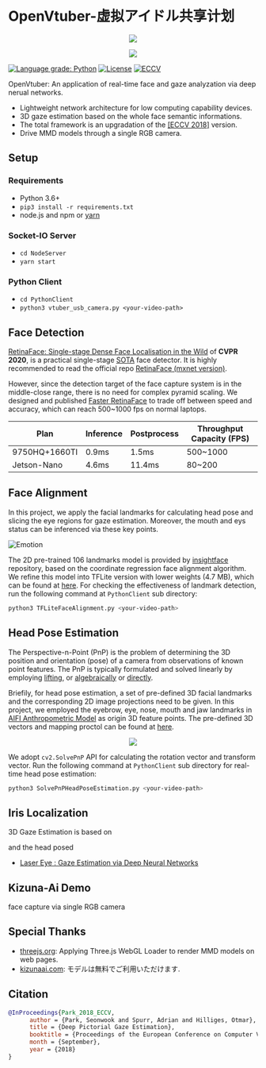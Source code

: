 # OpenVtuber-虚拟アイドル共享计划

<p align="center"><img src="https://s3.ax1x.com/2020/12/12/rVO3FO.gif" /></p>
<p align="center"><img src="https://s3.ax1x.com/2020/12/12/rZeXD0.gif" /></p>

[![Language grade: Python](https://img.shields.io/lgtm/grade/python/g/1996scarlet/OpenVtuber.svg?logo=lgtm&logoWidth=18)](https://lgtm.com/projects/g/1996scarlet/OpenVtuber/context:python)
[![License](https://badgen.net/github/license/1996scarlet/OpenVtuber)](LICENSE)
[![ECCV](https://badgen.net/badge/ECCV/2018/red)](https://openaccess.thecvf.com/content_ECCV_2018/html/Seonwook_Park_Deep_Pictorial_Gaze_ECCV_2018_paper.html)

OpenVtuber: An application of real-time face and gaze analyzation via deep nerual networks.

* Lightweight network architecture for low computing capability devices.
* 3D gaze estimation based on the whole face semantic informations.
* The total framework is an upgradation of the [[ECCV 2018]](https://openaccess.thecvf.com/content_ECCV_2018/html/Seonwook_Park_Deep_Pictorial_Gaze_ECCV_2018_paper.html) version.
* Drive MMD models through a single RGB camera.

## Setup

### Requirements

* Python 3.6+
* `pip3 install -r requirements.txt`
* node.js and npm or [yarn](https://classic.yarnpkg.com/en/docs/install/#debian-stable)

### Socket-IO Server

* `cd NodeServer`
* `yarn start`

### Python Client

* `cd PythonClient`
* `python3 vtuber_usb_camera.py <your-video-path>`

## Face Detection

[RetinaFace: Single-stage Dense Face Localisation in the Wild](https://openaccess.thecvf.com/content_CVPR_2020/html/Deng_RetinaFace_Single-Shot_Multi-Level_Face_Localisation_in_the_Wild_CVPR_2020_paper.html) of **CVPR 2020**, is a practical single-stage [SOTA](http://shuoyang1213.me/WIDERFACE/WiderFace_Results.html) face detector. It is highly recommended to read the official repo [RetinaFace (mxnet version)](https://github.com/deepinsight/insightface/tree/master/RetinaFace).

However, since the detection target of the face capture system is in the middle-close range, there is no need for complex pyramid scaling. We designed and published [Faster RetinaFace](https://github.com/1996scarlet/faster-mobile-retinaface) to trade off between speed and accuracy, which can reach 500~1000 fps on normal laptops.

| Plan | Inference | Postprocess | Throughput Capacity (FPS)
| --------|-----|--------|---------
| 9750HQ+1660TI | 0.9ms | 1.5ms | 500~1000
| Jetson-Nano | 4.6ms | 11.4ms | 80~200

## Face Alignment

In this project, we apply the facial landmarks for calculating head pose and slicing the eye regions for gaze estimation. Moreover, the mouth and eys status can be inferenced via these key points.

![Emotion](https://s3.ax1x.com/2020/12/13/rm8az6.jpg)

The 2D pre-trained 106 landmarks model is provided by [insightface](https://github.com/deepinsight/insightface/tree/master/alignment/coordinateReg) repository, based on the coordinate regression face alignment algorithm. We refine this model into TFLite version with lower weights (4.7 MB), which can be found at [here](PythonClient/pretrained/coor_2d106_face_alignment.tflite). For checking the effectiveness of landmark detection, run the following command at `PythonClient` sub directory:

``` bash
python3 TFLiteFaceAlignment.py <your-video-path>
```

## Head Pose Estimation

The Perspective-n-Point (PnP) is the problem of determining the 3D position and orientation (pose) of a camera from observations of known point features.
The PnP is typically formulated and solved linearly by employing [lifting](https://ieeexplore.ieee.org/document/1195992), or [algebraically](https://openaccess.thecvf.com/content_cvpr_2017/html/Ke_An_Efficient_Algebraic_CVPR_2017_paper.html) or [directly](https://ieeexplore.ieee.org/document/6126266).

Briefily, for head pose estimation, a set of pre-defined 3D facial landmarks and the corresponding 2D image projections need to be given. In this project, we employed the eyebrow, eye, nose, mouth and jaw landmarks in [AIFI Anthropometric Model](https://aifi.isr.uc.pt/Downloads.html) as origin 3D feature points. The pre-defined 3D vectors and mapping proctol can be found at [here](PythonClient/pretrained/head_pose_object_points.npy).

<p align="center"><img src="docs/images/one.gif" /></p>

We adopt `cv2.SolvePnP` API for calculating the rotation vector and transform vector. Run the following command at `PythonClient` sub directory for real-time head pose estimation:

``` bash
python3 SolvePnPHeadPoseEstimation.py <your-video-path>
```

## Iris Localization

3D Gaze Estimation is based on

and the head posed

* [Laser Eye : Gaze Estimation via Deep Neural Networks](https://github.com/1996scarlet/Laser-Eye)

## Kizuna-Ai Demo

face capture via single RGB camera

## Special Thanks

* [threejs.org](https://threejs.org/): Applying Three.js WebGL Loader to render MMD models on web pages.
* [kizunaai.com](http://kizunaai.com/): モデルは無料でご利用いただけます.

## Citation

``` bibtex
@InProceedings{Park_2018_ECCV,
      author = {Park, Seonwook and Spurr, Adrian and Hilliges, Otmar},
      title = {Deep Pictorial Gaze Estimation},
      booktitle = {Proceedings of the European Conference on Computer Vision (ECCV)},
      month = {September},
      year = {2018}
}
```
